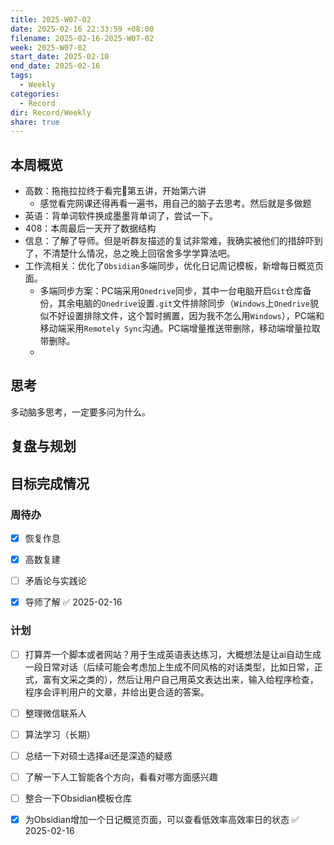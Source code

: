 ```yaml
---
title: 2025-W07-02
date: 2025-02-16 22:33:59 +08:00
filename: 2025-02-16-2025-W07-02
week: 2025-W07-02
start_date: 2025-02-10
end_date: 2025-02-16
tags:
  - Weekly
categories:
  - Record
dir: Record/Weekly
share: true
---
```

## 本周概览

- 高数：拖拖拉拉终于看完🐙第五讲，开始第六讲
	- 感觉看完网课还得再看一遍书，用自己的脑子去思考。然后就是多做题
- 英语：背单词软件换成墨墨背单词了，尝试一下。
- 408：本周最后一天开了数据结构
- 信息：了解了导师。但是听群友描述的复试非常难，我确实被他们的措辞吓到了，不清楚什么情况，总之晚上回宿舍多学学算法吧。
- 工作流相关：优化了`Obsidian`多端同步，优化日记周记模板，新增每日概览页面。
	- 多端同步方案：PC端采用`Onedrive`同步，其中一台电脑开启`Git`仓库备份，其余电脑的`Onedrive`设置`.git`文件排除同步（`Windows`上`Onedrive`貌似不好设置排除文件，这个暂时搁置，因为我不怎么用`Windows`），PC端和移动端采用`Remotely Sync`沟通。PC端增量推送带删除，移动端增量拉取带删除。
	- 
## 思考

多动脑多思考，一定要多问为什么。

## 复盘与规划

## 目标完成情况
### 周待办
- [x] 恢复作息
- [x] 高数复建
- [ ] 矛盾论与实践论
- [x] 导师了解 ✅ 2025-02-16


### 计划
- [ ] 打算弄一个脚本或者网站？用于生成英语表达练习，大概想法是让ai自动生成一段日常对话（后续可能会考虑加上生成不同风格的对话类型，比如日常，正式，富有文采之类的），然后让用户自己用英文表达出来，输入给程序检查，程序会评判用户的文章，并给出更合适的答案。
- [ ] 整理微信联系人
- [ ] 算法学习（长期）
- [ ] 总结一下对硕士选择ai还是深造的疑惑
- [ ] 了解一下人工智能各个方向，看看对哪方面感兴趣
- [ ] 整合一下Obsidian模板仓库
- [x] 为Obsidian增加一个日记概览页面，可以查看低效率高效率日的状态 ✅ 2025-02-16

